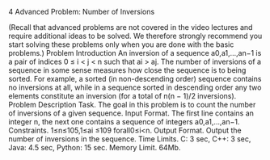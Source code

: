 4 Advanced Problem: Number of Inversions

(Recall that advanced problems are not covered in the video lectures and require additional ideas to be solved. We therefore strongly recommend you start solving these problems only when you are done with the basic problems.)
Problem Introduction
An inversion of a sequence a0,a1,...,an−1 is a pair of indices 0 ≤ i < j < n such that ai > aj. The number of inversions of a sequence in some sense measures how close the sequence is to being sorted. For example, a sorted (in non-descending order) sequence contains no inversions at all, while in a sequence sorted in descending order any two elements constitute an inversion (for a total of n(n − 1)/2 inversions).
Problem Description
Task. The goal in this problem is to count the number of inversions of a given sequence.
Input Format. The first line contains an integer n, the next one contains a sequence of integers
a0,a1,...,an−1.
Constraints. 1≤n≤105,1≤ai ≤109 forall0≤i<n.
Output Format. Output the number of inversions in the sequence.
Time Limits. C: 3 sec, C++: 3 sec, Java: 4.5 sec, Python: 15 sec.
Memory Limit. 64Mb.
